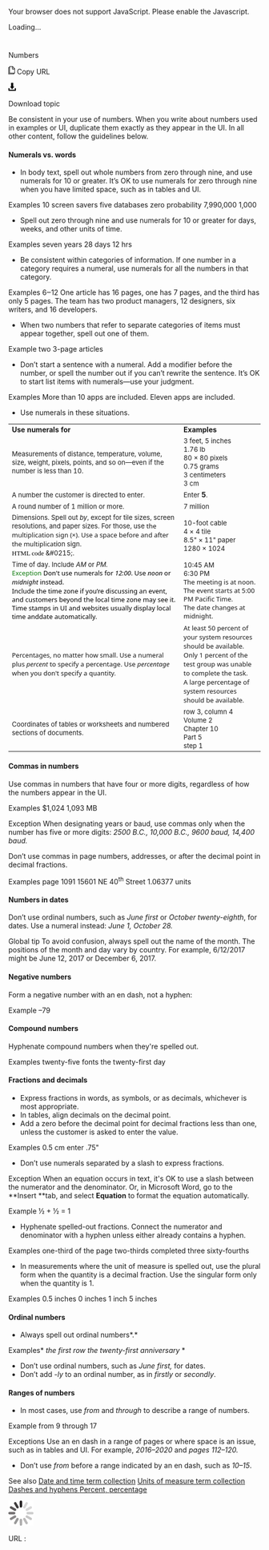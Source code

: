 ﻿Your browser does not support JavaScript. Please enable the Javascript.

Loading...

# 

Numbers

![Copy URL](media/numbers/Copy.png)
Copy URL

![Download](media/numbers/Download.png)

Download topic

Be consistent
in your use of numbers. When you write about numbers used in
examples or UI, duplicate them exactly as they appear in the UI. In
all other content, follow the guidelines below.

#### Numerals vs. words

  - In body text, spell out whole numbers from zero through nine, and use numerals for 10 or greater. It’s OK to use numerals for zero through nine when you have limited space, such as in tables and UI. 

Examples
10 screen savers 
five databases 
zero probability 
7,990,000 
1,000 

  - Spell out zero through nine and use numerals for 10 or greater for days, weeks, and other units of time. 

Examples
seven years 
28 days 
12 hrs 

  - Be consistent within categories of information. If one number in a category requires a numeral, use numerals for all the numbers in that category. 

Examples
6‒12 
One article has 16 pages, one has 7 pages, and the third has only 5 pages.
The team has two product managers, 12 designers, six writers, and 16 developers.

  - When two numbers that refer to separate categories of items must appear together, spell out one of them. 

Example two 3-page articles

  - Don’t start a sentence with a numeral.
    Add a modifier before the number, or spell the number out if
    you can’t rewrite the sentence. It’s OK to start list items
    with numerals—use your judgment.

Examples
More than 10 apps are included.
Eleven apps are included. 

  - Use numerals in these situations.

<table>
<tbody>
<tr class="odd">
<td><b>Use numerals for</b></td>
<td><b>Examples</b></td>
</tr>
<tr class="even">
<td><div>
<div>
<span style="font-size:small;">Measurements of distance, temperature, volume, size, weight, pixels, points, and so on—even if the number is less than 10.</span>
</div>
</div></td>
<td><div>
<span style="font-size:small;"></span>
<div>
<span style="font-size:small;">3 feet, 5 inches<br />
</span><span style="font-size:small;"><span style="font-size:small;">1.76 lb<br />
</span><span style="font-size:small;">80 × 80 pixels<br />
</span></span><span style="font-size:small;">0.75 grams<br />
</span><span style="font-size:small;">3 centimeters<br />
3 cm</span>
</div>
</div></td>
</tr>
<tr class="odd">
<td><div>
<span style="font-size:small;">A number the customer is directed to enter.</span>
</div></td>
<td><div>
<span style="font-size:small;">Enter </span><b>5</b><span style="font-family:Segoe UI;font-size:small;">.</span>
</div></td>
</tr>
<tr class="even">
<td><div>
<span style="font-size:small;">A round number of 1 million or more.</span>
</div></td>
<td><div>
<span style="font-size:small;">7 million</span>
</div></td>
</tr>
<tr class="odd">
<td><div>
<span style="font-size:small;">Dimensions. Spell out </span><em><span style="font-size:small;">by</span></em><span style="font-size:small;">, except for tile sizes, screen resolutions, and paper sizes. For those, use </span><span style="font-family:&#39;Segoe UI&#39;;font-size:small;">the multiplication sign (×). Use a space before and after the multiplicat</span><span style="font-size:small;">ion sign.</span><br />
<span style="color:#000000;font-family:Segoe UI Semibold;font-size:small;">HTML code </span><span style="font-size:small;">&amp;#0215;.</span>
</div></td>
<td><div>
<span style="font-size:small;">10-foot cable </span><br />
<span style="font-size:small;">4 </span><span style="font-size:small;">×</span> <span style="font-size:small;">4 tile </span><br />
<span style="font-size:small;">8.5&quot; </span><span style="font-size:small;">×</span><span style="font-size:small;"> 11&quot; paper </span><br />
<span style="font-size:small;">1280 × 1024</span>
</div></td>
</tr>
<tr class="even">
<td><div>
<span style="font-size:small;">Time of day. Include <em>AM</em> or <em>PM.</em></span><br />
<span style="color:#107C10;font-family:Segoe UI;font-size:small;">Exception </span><span style="color:#000000;font-family:Segoe UI;font-size:small;">Don't use numerals for <em>12:00</em>. Use <em>noon</em> or <em>midnight</em> instead.</span><br />
<span style="color:#000000;line-height:107%;font-family:&#39;Segoe UI&#39;;font-size:small;">Include the time zone if you’re discussing an event, and customers beyond the local </span><span style="color:#000000;line-height:107%;font-family:&#39;Segoe UI Light&#39;, sans-serif;font-size:9pt;"><span style="color:#000000;font-family:&#39;Segoe UI&#39;;font-size:small;">time zone may see it. Time stamps in UI and websites usually display local time and</span><span></span><span style="color:#000000;font-family:&#39;Segoe UI&#39;;font-size:small;">date automatically.</span></span>
</div></td>
<td><div>
<span style="font-size:small;">10:45 AM<br />
6:30 PM</span><span style="font-size:small;"><br />
</span><span style="line-height:107%;font-family:&#39;Segoe UI&#39;;font-size:small;"><span style="font-size:small;">The meeting is at noon. </span><br />
<span style="font-size:small;">The event starts at 5:00 PM Pacific Time. </span><br />
<span style="font-size:small;">The date changes at midnight. </span><br />
</span>
</div></td>
</tr>
<tr class="odd">
<td><span style="font-family:Segoe UI;font-size:small;">Percentages, no matter how small. Use a numeral plus <em>percent</em> to specify a percentage. </span><span style="font-family:Segoe UI;font-size:small;"><span style="font-family:Segoe UI;font-size:small;">Use <em>percentage</em> w</span><span style="font-family:Segoe UI;font-size:small;">hen you don't specify a quantity.</span></span></td>
<td><span style="font-size:small;"><span style="font-family:Segoe UI;">At least 50 percent of your system resources should be available.<br />
</span><span style="font-family:Segoe UI;">Only 1 percent of the test group was unable to complete the task.<br />
</span></span><span style="font-size:small;"><span style="font-family:Segoe UI;">A large percentage of system resources should be available.</span></span></td>
</tr>
<tr class="even">
<td><div>
<span style="font-size:small;">Coordinates of tables or worksheets and numbered sections of documents.</span>
</div></td>
<td><div>
<span style="font-size:small;">row 3, column 4 </span><br />
<span style="font-size:small;">Volume 2 </span><br />
<span style="font-size:small;">Chapter 10 </span><br />
<span style="font-size:small;">Part 5 </span><br />
<span style="font-size:small;">step 1</span>
</div></td>
</tr>
</tbody>
</table>

#### 

#### Commas in numbers

Use commas in numbers that have four or more digits, regardless of how the numbers appear in the UI.

Examples
$1,024
1,093 MB

Exception When designating years or baud, use commas only when the number has five or more digits: *2500 B.C., 10,000 B.C., 9600 baud, 14,400 baud.*

Don’t use commas in page numbers, addresses, or after the decimal point in decimal fractions.

Examples
page 1091
15601 NE 40<sup>th</sup> Street
1.06377 units

#### 

#### Numbers in dates

Don’t use ordinal numbers, such as *June* *first* or *October twenty-eighth*, for dates. Use a numeral instead: *June 1, October 28.*

Global tip To
avoid confusion, always spell out the name of the month. The
positions of the month and day vary by country. For example,
6/12/2017 might be June 12, 2017 or December 6, 2017.

#### 

#### Negative numbers

Form a negative number with an en dash, not a hyphen:

Example –79

#### 

#### Compound numbers

Hyphenate compound numbers when they're spelled out.

Examples
twenty-five fonts
the twenty-first day

#### 

#### Fractions and decimals

  - Express fractions in words, as symbols, or as decimals, whichever is most appropriate.  
  - In tables, align decimals on the decimal point. 
  - Add a zero before the decimal point for decimal fractions less than one, unless the customer is asked to enter the value.

Examples
0.5 cm 
enter .75"

  - Don’t use numerals separated by a slash to express fractions. 

Exception
When an equation occurs in text, it's OK to use a slash between the
numerator and the denominator. Or, in Microsoft Word, go to the **Insert **tab, and select **Equation** to format the equation automatically.

Example ½ + ½ = 1

  - Hyphenate spelled-out fractions. Connect the numerator and denominator with a hyphen unless either already contains a hyphen. 

Examples
one-third of the page 
two-thirds completed 
three sixty-fourths 

  - In
    measurements where the unit of measure is spelled out, use the plural
    form when the quantity is a decimal fraction. Use the singular form only
    when the quantity is 1. 

Examples
0.5 inches 
0 inches
1 inch 
5 inches

#### Ordinal numbers

  - Always spell out ordinal numbers*.*

Examples*
*the first row
the twenty-first anniversary*
*

  - Don’t use ordinal numbers, such as *June first,* for dates. 
  - Don’t add -*ly* to an ordinal number, as in *firstly* or *secondly*.

#### Ranges of numbers

  - In most cases, use *from* and *through* to describe a range of numbers.

Example from 9 through 17

Exceptions Use an en dash in a range of pages or where space is an issue, such as in tables and UI. For example, *2016–2020* and *pages 112–120.*

  - Don’t use *from* before a range indicated by an en dash, such as *10–15*. 

See also [
Date and time term collection](https://worldready.cloudapp.net/Styleguide/Read?id=2700&topicid=27390)
[Units of measure term collection](https://worldready.cloudapp.net/Styleguide/Read?id=2700&topicid=28884)
[Dashes and hyphens
](https://worldready.cloudapp.net/Styleguide/Read?id=2700&topicid=28757)[Percent, percentage](https://worldready.cloudapp.net/Styleguide/Read?id=2700&topicid=35557)[](https://worldready.cloudapp.net/Styleguide/Read?id=2700&topicid=28757)

![In progress](media/numbers/activity-large.gif)

URL :
